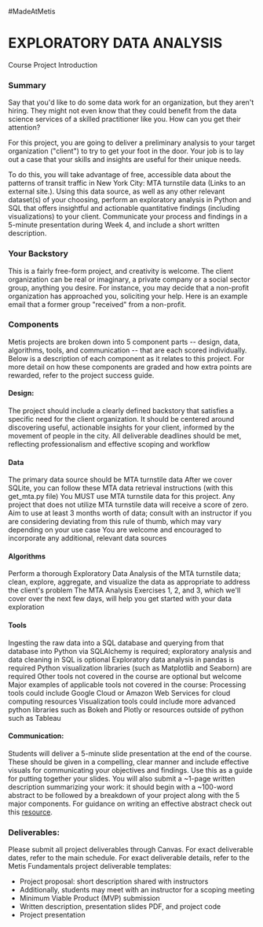 #MadeAtMetis

# EXPLORATORY DATA ANALYSIS
Course Project Introduction
### Summary
Say that you'd like to do some data work for an organization, but they aren't hiring. They might not even know that they could benefit from the data science services of a skilled practitioner like you. How can you get their attention?

For this project, you are going to deliver a preliminary analysis to your target organization ("client") to try to get your foot in the door. Your job is to lay out a case that your skills and insights are useful for their unique needs.

To do this, you will take advantage of free, accessible data about the patterns of transit traffic in New York City: MTA turnstile data (Links to an external site.). Using this data source, as well as any other relevant dataset(s) of your choosing, perform an exploratory analysis in Python and SQL that offers insightful and actionable quantitative findings (including visualizations) to your client. Communicate your process and findings in a 5-minute presentation during Week 4, and include a short written description.

### Your Backstory
This is a fairly free-form project, and creativity is welcome. The client organization can be real or imaginary, a private company or a social sector group, anything you desire. For instance, you may decide that a non-profit organization has approached you, soliciting your help. Here is an example email that a former group "received" from a non-profit.

### Components
Metis projects are broken down into 5 component parts -- design, data, algorithms, tools, and communication -- that are each scored individually. Below is a description of each component as it relates to this project. For more detail on how these components are graded and how extra points are rewarded, refer to the project success guide.

#### Design:
The project should include a clearly defined backstory that satisfies a specific need for the client organization. It should be centered around discovering useful, actionable insights for your client, informed by the movement of people in the city.
All deliverable deadlines should be met, reflecting professionalism and effective scoping and workflow
#### Data
The primary data source should be MTA turnstile data
After we cover SQLite, you can follow these MTA data retrieval instructions (with this get_mta.py file)
You MUST use MTA turnstile data for this project.  Any project that does not utilize MTA turnstile data will receive a score of zero.
Aim to use at least 3 months worth of data; consult with an instructor if you are considering deviating from this rule of thumb, which may vary depending on your use case
You are welcome and encouraged to incorporate any additional, relevant data sources
#### Algorithms
Perform a thorough Exploratory Data Analysis of the MTA turnstile data; clean, explore, aggregate, and visualize the data as appropriate to address the client's problem
The MTA Analysis Exercises 1, 2, and 3, which we'll cover over the next few days, will help you get started with your data exploration
#### Tools
Ingesting the raw data into a SQL database and querying from that database into Python via SQLAlchemy is required; exploratory analysis and data cleaning in SQL is optional
Exploratory data analysis in pandas is required
Python visualization libraries (such as Matplotlib and Seaborn) are required
Other tools not covered in the course are optional but welcome
Major examples of applicable tools not covered in the course:
Processing tools could include Google Cloud or Amazon Web Services for cloud computing resources
Visualization tools could include more advanced python libraries such as Bokeh and Plotly or resources outside of python such as Tableau
#### Communication:
Students will deliver a 5-minute slide presentation at the end of the course. These should be given in a compelling, clear manner and include effective visuals for communicating your objectives and findings. Use this as a guide for putting together your slides.
You will also submit a ~1-page written description summarizing your work: it should begin with a ~100-word abstract to be followed by a breakdown of your project along with the 5 major components. For guidance on writing an effective abstract check out this [resource](https://writing.wisc.edu/handbook/assignments/writing-an-abstract-for-your-research-paper/).
### Deliverables:
Please submit all project deliverables through Canvas.
For exact deliverable dates, refer to the main schedule.
For exact deliverable details, refer to the Metis Fundamentals project deliverable templates:

* Project proposal: short description shared with instructors
* Additionally, students may meet with an instructor for a scoping meeting
* Minimum Viable Product (MVP) submission
* Written description, presentation slides PDF, and project code
* Project presentation
 

